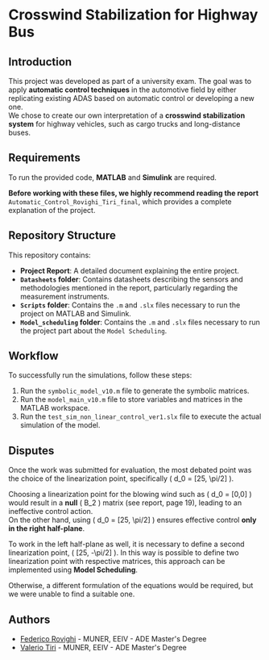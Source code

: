 # Crosswind Stabilization for Highway Bus

## Introduction
This project was developed as part of a university exam. The goal was to apply **automatic control techniques** in the automotive field by either replicating existing ADAS based on automatic control or developing a new one.  
We chose to create our own interpretation of a **crosswind stabilization system** for highway vehicles, such as cargo trucks and long-distance buses.

## Requirements
To run the provided code, **MATLAB** and **Simulink** are required.  

**Before working with these files, we highly recommend reading the report** `Automatic_Control_Rovighi_Tiri_final`, which provides a complete explanation of the project.

## Repository Structure
This repository contains:  
- **Project Report**: A detailed document explaining the entire project.  
- **`Datasheets` folder**: Contains datasheets describing the sensors and methodologies mentioned in the report, particularly regarding the measurement instruments.  
- **`Scripts` folder**: Contains the `.m` and `.slx` files necessary to run the project on MATLAB and Simulink.
- **`Model_scheduling` folder**: Contains the `.m` and `.slx` files necessary to run the project part about the `Model Scheduling`. 

## Workflow
To successfully run the simulations, follow these steps:  
1. Run the `symbolic_model_v10.m` file to generate the symbolic matrices.  
2. Run the `model_main_v10.m` file to store variables and matrices in the MATLAB workspace.  
3. Run the `test_sim_non_linear_control_ver1.slx` file to execute the actual simulation of the model.

## Disputes
Once the work was submitted for evaluation, the most debated point was the choice of the linearization point, specifically \( d_0 = [25, \pi/2] \).  

Choosing a linearization point for the blowing wind such as \( d_0 = [0,0] \) would result in a **null** \( B_2 \) matrix (see report, page 19), leading to an ineffective control action.  
On the other hand, using \( d_0 = [25, \pi/2] \) ensures effective control **only in the right half-plane**.  

To work in the left half-plane as well, it is necessary to define a second linearization point, \( [25, -\pi/2] \). In this way is possible to define two linearization point with respective matrices, this approach can be implemented using **Model Scheduling**.  

Otherwise, a different formulation of the equations would be required, but we were unable to find a suitable one.  


## Authors
- [Federico Rovighi](https://github.com/federovighi) - MUNER, EEIV - ADE Master's Degree  
- [Valerio Tiri](https://github.com/TiriV00) - MUNER, EEIV - ADE Master's Degree  


